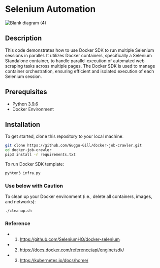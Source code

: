




# Selenium Automation

![Blank diagram (4)](https://github.com/user-attachments/assets/132b6f9e-bb1f-4981-8960-c60ba5f4a920)


## Description
This code demonstrates how to use Docker SDK to run multiple Selenium sessions in parallel. It utilizes Docker containers, specifically a Selenium Standalone container, to handle parallel execution of automated web scraping tasks across multiple pages. The Docker SDK is used to manage container orchestration, ensuring efficient and isolated execution of each Selenium session.


## Prerequisites

- Python 3.9.6
- Docker Environment




## Installation

To get started, clone this repository to your local machine:

```bash
git clone https://github.com/Guggu-Gill/docker-job-crawler.git
cd docker-job-crawler
pip3 install -r requirements.txt
```

To run Docker SDK template:
```bash
pyhton3 infra.py
```

### Use below with Caution
To clean up your Docker environment (i.e., delete all containers, images, and networks):
```bash
./cleanup.sh
```


### Reference
- 1. https://github.com/SeleniumHQ/docker-selenium
- 2. https://docs.docker.com/reference/api/engine/sdk/
- 3. https://kubernetes.io/docs/home/


